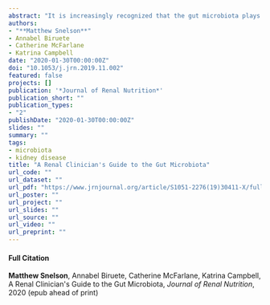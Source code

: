 ```yaml
---
abstract: "It is increasingly recognized that the gut microbiota plays a role in the progression of chronic diseases and that diet may confer health benefits by altering the gut microbiota composition. This is of particular relevance for chronic kidney disease (CKD), as the gut is a source of uremic retention solutes, which accumulate as a result of impaired kidney function and can exert nephrotoxic and other harmful effects. Kidney dysfunction is also associated with changes in the composition of the gut microbiota and the gastrointestinal tract. Diet modulates the gut microbiota, and there is much interest in the use of prebiotics, probiotics, and synbiotics as dietary therapies in CKD, as well as dietary patterns that beneficially alter the microbiota. This review provides an overview of the gut microbiota and its measurement, its relevance in the context of CKD, and the current state of knowledge regarding dietary manipulation of the microbiota."
authors:
- "**Matthew Snelson**"
- Annabel Biruete
- Catherine McFarlane
- Katrina Campbell
date: "2020-01-30T00:00:00Z"
doi: "10.1053/j.jrn.2019.11.002"
featured: false
projects: []
publication: '*Journal of Renal Nutrition*'
publication_short: ""
publication_types:
- "2"
publishDate: "2020-01-30T00:00:00Z"
slides: ""
summary: ""
tags:
- microbiota
- kidney disease
title: "A Renal Clinician's Guide to the Gut Microbiota" 
url_code: ""
url_dataset: ""
url_pdf: "https://www.jrnjournal.org/article/S1051-2276(19)30411-X/fulltext"
url_poster: ""
url_project: ""
url_slides: ""
url_source: ""
url_video: ""
url_preprint: ""
---
```


#### Full Citation
**Matthew Snelson**, Annabel Biruete, Catherine McFarlane, Katrina Campbell, A Renal Clinician's Guide to the Gut Microbiota, *Journal of Renal Nutrition*, 2020 (epub ahead of print)
